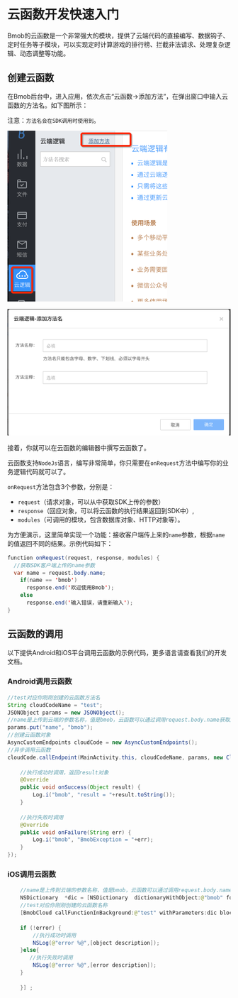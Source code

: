 # 云函数开发快速入门

Bmob的云函数是一个非常强大的模块，提供了云端代码的直接编写、数据钩子、定时任务等子模块，可以实现定时计算游戏的排行榜、拦截非法请求、处理复杂逻辑、动态调整等功能。

## 创建云函数

在Bmob后台中，进入应用，依次点击“云函数->添加方法”，在弹出窗口中输入云函数的方法名。如下图所示：

注意：`方法名会在SDK调用时使用到`。

![](image/cloudcodeadd1.png)

![](image/cloudcodeadd2.png)

接着，你就可以在云函数的编辑器中撰写云函数了。

云函数支持`NodeJs`语言，编写非常简单，你只需要在`onRequest`方法中编写你的业务逻辑代码就可以了。

`onRequest`方法包含3个参数，分别是：
- `request`（请求对象，可以从中获取SDK上传的参数）
- `response`（回应对象，可以将云函数的执行结果返回到SDK中）,
- `modules`（可调用的模块，包含数据库对象、HTTP对象等）。
  
为方便演示，这里简单实现一个功能：接收客户端传上来的`name`参数，根据`name`的值返回不同的结果。示例代码如下：

```java
function onRequest(request, response, modules) {
  //获取SDK客户端上传的name参数
  var name = request.body.name;
    if(name == 'bmob')
      response.end('欢迎使用Bmob');
    else
      response.end('输入错误，请重新输入');
}
```

## 云函数的调用

以下提供Android和iOS平台调用云函数的示例代码，更多语言请查看我们的开发文档。

### Android调用云函数

```java
//test对应你刚刚创建的云函数方法名
String cloudCodeName = "test";
JSONObject params = new JSONObject();
//name是上传到云端的参数名称，值是bmob，云函数可以通过调用request.body.name获取这个值
params.put("name", "bmob");
//创建云函数对象
AsyncCustomEndpoints cloudCode = new AsyncCustomEndpoints();
//异步调用云函数
cloudCode.callEndpoint(MainActivity.this, cloudCodeName, params, new CloudCodeListener() {

    //执行成功时调用，返回result对象
    @Override
    public void onSuccess(Object result) {
        Log.i("bmob", "result = "+result.toString());
    }

    //执行失败时调用
    @Override
    public void onFailure(String err) {
        Log.i("bmob", "BmobException = "+err);
    }
});
```

### iOS调用云函数

```java
	//name是上传到云端的参数名称，值是bmob，云函数可以通过调用request.body.name获取这个值
    NSDictionary  *dic = [NSDictionary  dictionaryWithObject:@"bmob" forKey:@"name"];
    //test对应你刚刚创建的云函数名称
    [BmobCloud callFunctionInBackground:@"test" withParameters:dic block:^(id object, NSError *error) {

    if (!error) {
     	//执行成功时调用
    	NSLog(@"error %@",[object description]);
    }else{
       //执行失败时调用
    	NSLog(@"error %@",[error description]);
    }

    }] ;
```


